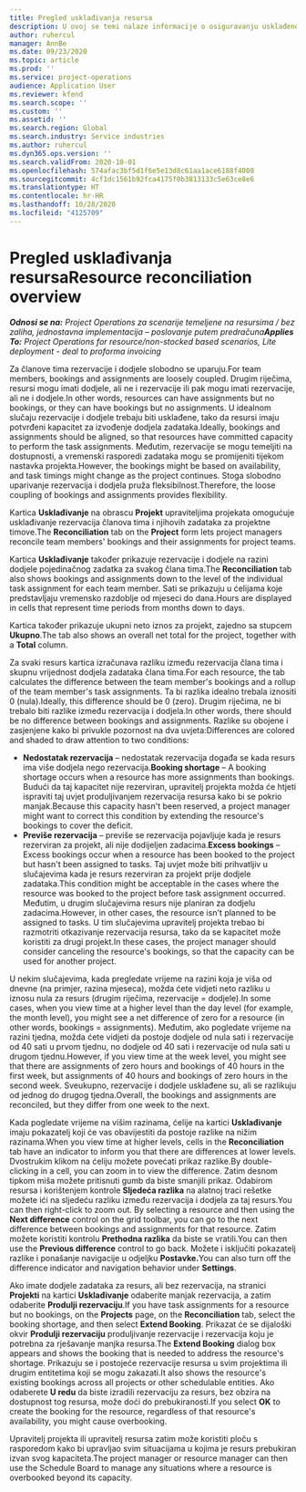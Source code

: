 ```yaml
---
title: Pregled usklađivanja resursa
description: U ovoj se temi nalaze informacije o osiguravanju usklađenosti rezervacija i dodjela resursa za projekte.
author: ruhercul
manager: AnnBe
ms.date: 09/23/2020
ms.topic: article
ms.prod: ''
ms.service: project-operations
audience: Application User
ms.reviewer: kfend
ms.search.scope: ''
ms.custom: ''
ms.assetid: ''
ms.search.region: Global
ms.search.industry: Service industries
ms.author: ruhercul
ms.dyn365.ops.version: ''
ms.search.validFrom: 2020-10-01
ms.openlocfilehash: 574afac3bf5d1f6e5e13d8c61aa1ace6188f4008
ms.sourcegitcommit: 4cf1dc1561b92fca4175f0b3813133c5e63ce8e6
ms.translationtype: HT
ms.contentlocale: hr-HR
ms.lasthandoff: 10/28/2020
ms.locfileid: "4125709"
---
```

# <a name="resource-reconciliation-overview"></a><span data-ttu-id="7f0f1-103">Pregled usklađivanja resursa</span><span class="sxs-lookup"><span data-stu-id="7f0f1-103">Resource reconciliation overview</span></span>

<span data-ttu-id="7f0f1-104">_**Odnosi se na:** Project Operations za scenarije temeljene na resursima / bez zaliha, jednostavna implementacija – poslovanje putem predračuna_</span><span class="sxs-lookup"><span data-stu-id="7f0f1-104">_**Applies To:** Project Operations for resource/non-stocked based scenarios, Lite deployment - deal to proforma invoicing_</span></span>

<span data-ttu-id="7f0f1-105">Za članove tima rezervacije i dodjele slobodno se uparuju.</span><span class="sxs-lookup"><span data-stu-id="7f0f1-105">For team members, bookings and assignments are loosely coupled.</span></span> <span data-ttu-id="7f0f1-106">Drugim riječima, resursi mogu imati dodjele, ali ne i rezervacije ili pak mogu imati rezervacije, ali ne i dodjele.</span><span class="sxs-lookup"><span data-stu-id="7f0f1-106">In other words, resources can have assignments but no bookings, or they can have bookings but no assignments.</span></span> <span data-ttu-id="7f0f1-107">U idealnom slučaju rezervacije i dodjele trebaju biti usklađene, tako da resursi imaju potvrđeni kapacitet za izvođenje dodjela zadataka.</span><span class="sxs-lookup"><span data-stu-id="7f0f1-107">Ideally, bookings and assignments should be aligned, so that resources have committed capacity to perform the task assignments.</span></span> <span data-ttu-id="7f0f1-108">Međutim, rezervacije se mogu temeljiti na dostupnosti, a vremenski rasporedi zadataka mogu se promijeniti tijekom nastavka projekta.</span><span class="sxs-lookup"><span data-stu-id="7f0f1-108">However, the bookings might be based on availability, and task timings might change as the project continues.</span></span> <span data-ttu-id="7f0f1-109">Stoga slobodno uparivanje rezervacija i dodjela pruža fleksibilnost.</span><span class="sxs-lookup"><span data-stu-id="7f0f1-109">Therefore, the loose coupling of bookings and assignments provides flexibility.</span></span>

<span data-ttu-id="7f0f1-110">Kartica **Usklađivanje** na obrascu **Projekt** upraviteljima projekata omogućuje usklađivanje rezervacija članova tima i njihovih zadataka za projektne timove.</span><span class="sxs-lookup"><span data-stu-id="7f0f1-110">The **Reconciliation** tab on the **Project** form lets project managers reconcile team members' bookings and their assignments for project teams.</span></span>

<span data-ttu-id="7f0f1-111">Kartica **Usklađivanje** također prikazuje rezervacije i dodjele na razini dodjele pojedinačnog zadatka za svakog člana tima.</span><span class="sxs-lookup"><span data-stu-id="7f0f1-111">The **Reconciliation** tab also shows bookings and assignments down to the level of the individual task assignment for each team member.</span></span> <span data-ttu-id="7f0f1-112">Sati se prikazuju u ćelijama koje predstavljaju vremensko razdoblje od mjeseci do dana.</span><span class="sxs-lookup"><span data-stu-id="7f0f1-112">Hours are displayed in cells that represent time periods from months down to days.</span></span>

<span data-ttu-id="7f0f1-113">Kartica također prikazuje ukupni neto iznos za projekt, zajedno sa stupcem **Ukupno**.</span><span class="sxs-lookup"><span data-stu-id="7f0f1-113">The tab also shows an overall net total for the project, together with a **Total** column.</span></span>

<span data-ttu-id="7f0f1-114">Za svaki resurs kartica izračunava razliku između rezervacija člana tima i skupnu vrijednost dodjela zadataka člana tima.</span><span class="sxs-lookup"><span data-stu-id="7f0f1-114">For each resource, the tab calculates the difference between the team member's bookings and a rollup of the team member's task assignments.</span></span> <span data-ttu-id="7f0f1-115">Ta bi razlika idealno trebala iznositi 0 (nula).</span><span class="sxs-lookup"><span data-stu-id="7f0f1-115">Ideally, this difference should be 0 (zero).</span></span> <span data-ttu-id="7f0f1-116">Drugim riječima, ne bi trebalo biti razlike između rezervacija i dodjela.</span><span class="sxs-lookup"><span data-stu-id="7f0f1-116">In other words, there should be no difference between bookings and assignments.</span></span> <span data-ttu-id="7f0f1-117">Razlike su obojene i zasjenjene kako bi privukle pozornost na dva uvjeta:</span><span class="sxs-lookup"><span data-stu-id="7f0f1-117">Differences are colored and shaded to draw attention to two conditions:</span></span>

- <span data-ttu-id="7f0f1-118">**Nedostatak rezervacija** – nedostatak rezervacija događa se kada resurs ima više dodjela nego rezervacija.</span><span class="sxs-lookup"><span data-stu-id="7f0f1-118">**Booking shortage** – A booking shortage occurs when a resource has more assignments than bookings.</span></span> <span data-ttu-id="7f0f1-119">Budući da taj kapacitet nije rezerviran, upravitelj projekta možda će htjeti ispraviti taj uvjet produljivanjem rezervacija resursa kako bi se pokrio manjak.</span><span class="sxs-lookup"><span data-stu-id="7f0f1-119">Because this capacity hasn't been reserved, a project manager might want to correct this condition by extending the resource's bookings to cover the deficit.</span></span>
- <span data-ttu-id="7f0f1-120">**Previše rezervacija** – previše se rezervacija pojavljuje kada je resurs rezerviran za projekt, ali nije dodijeljen zadacima.</span><span class="sxs-lookup"><span data-stu-id="7f0f1-120">**Excess bookings** – Excess bookings occur when a resource has been booked to the project but hasn't been assigned to tasks.</span></span> <span data-ttu-id="7f0f1-121">Taj uvjet može biti prihvatljiv u slučajevima kada je resurs rezerviran za projekt prije dodjele zadataka.</span><span class="sxs-lookup"><span data-stu-id="7f0f1-121">This condition might be acceptable in the cases where the resource was booked to the project before task assignment occurred.</span></span> <span data-ttu-id="7f0f1-122">Međutim, u drugim slučajevima resurs nije planiran za dodjelu zadacima.</span><span class="sxs-lookup"><span data-stu-id="7f0f1-122">However, in other cases, the resource isn't planned to be assigned to tasks.</span></span> <span data-ttu-id="7f0f1-123">U tim slučajevima upravitelj projekta trebao bi razmotriti otkazivanje rezervacija resursa, tako da se kapacitet može koristiti za drugi projekt.</span><span class="sxs-lookup"><span data-stu-id="7f0f1-123">In these cases, the project manager should consider canceling the resource's bookings, so that the capacity can be used for another project.</span></span>

<span data-ttu-id="7f0f1-124">U nekim slučajevima, kada pregledate vrijeme na razini koja je viša od dnevne (na primjer, razina mjeseca), možda ćete vidjeti neto razliku u iznosu nula za resurs (drugim riječima, rezervacije = dodjele).</span><span class="sxs-lookup"><span data-stu-id="7f0f1-124">In some cases, when you view time at a higher level than the day level (for example, the month level), you might see a net difference of zero for a resource (in other words, bookings = assignments).</span></span> <span data-ttu-id="7f0f1-125">Međutim, ako pogledate vrijeme na razini tjedna, možda ćete vidjeti da postoje dodjele od nula sati i rezervacije od 40 sati u prvom tjednu, no dodjele od 40 sati i rezervacije od nula sati u drugom tjednu.</span><span class="sxs-lookup"><span data-stu-id="7f0f1-125">However, if you view time at the week level, you might see that there are assignments of zero hours and bookings of 40 hours in the first week, but assignments of 40 hours and bookings of zero hours in the second week.</span></span> <span data-ttu-id="7f0f1-126">Sveukupno, rezervacije i dodjele usklađene su, ali se razlikuju od jednog do drugog tjedna.</span><span class="sxs-lookup"><span data-stu-id="7f0f1-126">Overall, the bookings and assignments are reconciled, but they differ from one week to the next.</span></span>

<span data-ttu-id="7f0f1-127">Kada pogledate vrijeme na višim razinama, ćelije na kartici **Usklađivanje** imaju pokazatelj koji će vas obavijestiti da postoje razlike na nižim razinama.</span><span class="sxs-lookup"><span data-stu-id="7f0f1-127">When you view time at higher levels, cells in the **Reconciliation** tab have an indicator to inform you that there are differences at lower levels.</span></span> <span data-ttu-id="7f0f1-128">Dvostrukim klikom na ćeliju možete povećati prikaz razlike.</span><span class="sxs-lookup"><span data-stu-id="7f0f1-128">By double-clicking in a cell, you can zoom in to view the difference.</span></span> <span data-ttu-id="7f0f1-129">Zatim desnom tipkom miša možete pritisnuti gumb da biste smanjili prikaz. Odabirom resursa i korištenjem kontrole **Sljedeća razlika** na alatnoj traci rešetke možete ići na sljedeću razliku između rezervacija i dodjela za taj resurs.</span><span class="sxs-lookup"><span data-stu-id="7f0f1-129">You can then right-click to zoom out. By selecting a resource and then using the **Next difference** control on the grid toolbar, you can go to the next difference between bookings and assignments for that resource.</span></span> <span data-ttu-id="7f0f1-130">Zatim možete koristiti kontrolu **Prethodna razlika** da biste se vratili.</span><span class="sxs-lookup"><span data-stu-id="7f0f1-130">You can then use the **Previous difference** control to go back.</span></span> <span data-ttu-id="7f0f1-131">Možete i isključiti pokazatelj razlike i ponašanje navigacije u odjeljku **Postavke.**</span><span class="sxs-lookup"><span data-stu-id="7f0f1-131">You can also turn off the difference indicator and navigation behavior under **Settings**.</span></span>


<span data-ttu-id="7f0f1-132">Ako imate dodjele zadataka za resurs, ali bez rezervacija, na stranici **Projekti** na kartici **Usklađivanje** odaberite manjak rezervacija, a zatim odaberite **Produlji rezervaciju**.</span><span class="sxs-lookup"><span data-stu-id="7f0f1-132">If you have task assignments for a resource but no bookings, on the **Projects** page, on the **Reconciliation** tab, select the booking shortage, and then select **Extend Booking**.</span></span> <span data-ttu-id="7f0f1-133">Prikazat će se dijaloški okvir **Produlji rezervaciju** produljivanje rezervacije i rezervacija koju je potrebna za rješavanje manjka resursa.</span><span class="sxs-lookup"><span data-stu-id="7f0f1-133">The **Extend Booking** dialog box appears and shows the booking that is needed to address the resource's shortage.</span></span> <span data-ttu-id="7f0f1-134">Prikazuju se i postojeće rezervacije resursa u svim projektima ili drugim entitetima koji se mogu zakazati.</span><span class="sxs-lookup"><span data-stu-id="7f0f1-134">It also shows the resource's existing bookings across all projects or other schedulable entities.</span></span> <span data-ttu-id="7f0f1-135">Ako odaberete **U redu** da biste izradili rezervaciju za resurs, bez obzira na dostupnost tog resursa, može doći do prebukiranosti.</span><span class="sxs-lookup"><span data-stu-id="7f0f1-135">If you select **OK** to create the booking for the resource, regardless of that resource's availability, you might cause overbooking.</span></span>

<span data-ttu-id="7f0f1-136">Upravitelj projekta ili upravitelj resursa zatim može koristiti ploču s rasporedom kako bi upravljao svim situacijama u kojima je resurs prebukiran izvan svog kapaciteta.</span><span class="sxs-lookup"><span data-stu-id="7f0f1-136">The project manager or resource manager can then use the Schedule Board to manage any situations where a resource is overbooked beyond its capacity.</span></span>

